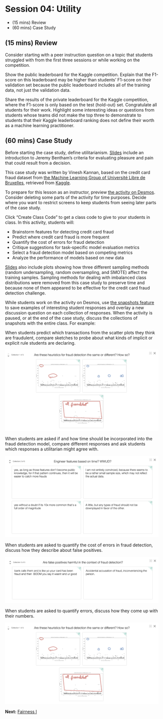 # Session 04: Utility

- (15 mins) Review
- (60 mins) Case Study

## (15 mins) Review

Consider starting with a peer instruction question on a topic that students struggled with from the first three sessions or while working on the competition.

Show the public leaderboard for the Kaggle competition. Explain that the F1-score on this leaderboard may be higher than students’ F1-score on their validation set because the public leaderboard includes all of the training data, not just the validation data.

Share the results of the private leaderboard for the Kaggle competition, where the F1-score is only based on the test (hold-out) set. Congratulate all students for their work. Highlight some interesting ideas or questions from students whose teams did not make the top three to demonstrate to students that their Kaggle leaderboard ranking does not define their worth as a machine learning practitioner.

## (60 mins) Case Study

Before starting the case study, define utilitarianism. [Slides](https://docs.google.com/presentation/d/18YLnUL4r4q-bp9l8a9VynJb7gf0wXnyN8wnhBLyjTsg/edit#slide=id.g4c29fe321c_0_5) include an introduction to Jeremy Bentham’s criteria for evaluating pleasure and pain that could result from a decision.

This case study was written by Vinesh Kannan, based on the credit card fraud dataset from [the Machine Learning Group of Université Libre de Bruxelles](http://mlg.ulb.ac.be/), retrieved from [Kaggle](https://www.kaggle.com/mlg-ulb/creditcardfraud).

To prepare for this lesson as an instructor, preview [the activity on Desmos](https://teacher.desmos.com/activitybuilder/custom/5c342473ab76240f4a4848ab). Consider deleting some parts of the activity for time purposes. Decide where you want to restrict screens to keep students from seeing later parts of the case study.

Click “Create Class Code” to get a class code to give to your students in class. In this activity, students will:

- Brainstorm features for detecting credit card fraud
- Predict where credit card fraud is more frequent
- Quantify the cost of errors for fraud detection
- Critique suggestions for task-specific model evaluation metrics
- Select a fraud detection model based on competing metrics
- Analyze the performance of models based on new data

[Slides](https://docs.google.com/presentation/d/18YLnUL4r4q-bp9l8a9VynJb7gf0wXnyN8wnhBLyjTsg/edit#slide=id.g4c29fe321c_1_376) also include plots showing how three different sampling methods (random undersampling, random oversampling, and SMOTE) affect the training samples. Sampling methods for dealing with imbalanced class distributions were removed from this case study to preserve time and because none of them appeared to be effective for the credit card fraud detection challenge.

While students work on the activity on Desmos, use [the snapshots feature](http://blog.mrmeyer.com/2018/orchestrate-more-productive-mathematics-discussions-with-desmos-snapshots/) to save examples of interesting student responses and overlay a new discussion question on each collection of responses. When the activity is paused, or at the end of the case study, discuss the collections of snapshots with the entire class. For example:

When students predict which transactions from the scatter plots they think are fraudulent, compare sketches to probe about what kinds of implicit or explicit rule students are declaring.

![Collection of student responses: drawings of which transactions they think are fraudulent.](../assets/collection1.png)

When students are asked if and how time should be incorporated into the fraud detection model, compare different responses and ask students which responses a utilitarian might agree with.

![Collection of student responses: opinions about engineering features based on time of purchase.](../assets/collection2.png)

When students are asked to quantify the cost of errors in fraud detection, discuss how they describe about false positives.

![Collection of student responses: opinions about the importance of false positives.](../assets/collection3.png)

When students are asked to quantify errors, discuss how they come up with their numbers.

![Collection of student responses: ideas for quantifying the cost of errors.](../assets/collection1.png)

**Next:** [Fairness I](session05.md)
